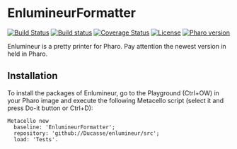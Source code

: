 # EnlumineurFormatter

[![Build Status](https://travis-ci.org/Ducasse/enlumineur.svg?branch=master)](https://travis-ci.org/Ducasse/enlumineur)
[![Build status](https://ci.appveyor.com/api/projects/status/1dugaws6dlc20lts?svg=true)](https://ci.appveyor.com/project/Ducasse/enlumineur)
[![Coverage Status](https://coveralls.io/repos/github/Ducasse/enlumineur/badge.svg?branch=master)](https://coveralls.io/github/Ducasse/enlumineur?branch=master)
[![License](https://img.shields.io/badge/license-MIT-blue.svg)](https://raw.githubusercontent.com/Ducasse/enlumineur/master/LICENSE)
[![Pharo version](https://img.shields.io/badge/Pharo-8.0-%23aac9ff.svg)](https://pharo.org/download)

Enlumineur is a pretty printer for Pharo. Pay attention the newest version in held in Pharo.

## Installation

To install the packages of Enlumineur, go to the Playground (Ctrl+OW) in your Pharo image and execute the following Metacello script (select it and press Do-it button or Ctrl+D):

```Smalltalk
Metacello new
  baseline: 'EnlumineurFormatter';
  repository: 'github://Ducasse/enlumineur/src';
  load: 'Tests'.
```
